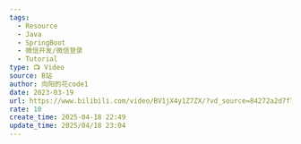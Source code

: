 ```yaml
---
tags:
  - Resource
  - Java
  - SpringBoot
  - 微信开发/微信登录
  - Tutorial
type: 📺 Video
source: B站
author: 向阳的花code1
date: 2023-03-19
url: https://www.bilibili.com/video/BV1jX4y1Z7ZX/?vd_source=84272a2d7f72158b38778819be5bc6ad
rate: 10
create_time: 2025-04-18 22:49
update_time: 2025/04/18 23:04
---
```

